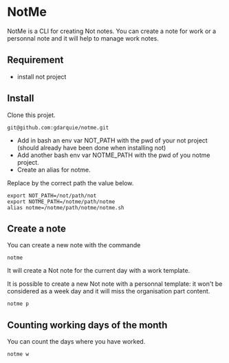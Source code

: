 # NotMe

NotMe is a CLI for creating Not notes. You can create a note for work or a personnal note and it will help to manage work notes.

## Requirement

- install not project

## Install

Clone this projet.

```
git@github.com:gdarquie/notme.git
```

- Add in bash an env var NOT_PATH with the pwd of your not project (should already have been done when installing not)
- Add another bash env var NOTME_PATH with the pwd of you notme project.
- Create an alias for notme.

Replace by the correct path the value below.


```
export NOT_PATH=/not/path/not
export NOTME_PATH=/notme/path/notme
alias notme=/notme/path/notme/notme.sh
```


## Create a note

You can create a new note with the commande

```
notme
```

It will create a Not note for the current day with a work template.

It is possible to create a new Not note with a personnal template: it won't be considered as a week day and it will miss the organisation part content.

```
notme p
```

## Counting working days of the month

You can count the days where you have worked.

```
notme w
```
